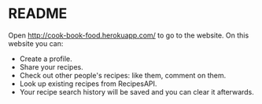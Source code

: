 # README
Open http://cook-book-food.herokuapp.com/ to go to the website.
On this website you can:
* Create a profile.
* Share your recipes.
* Check out other people's recipes: like them, comment on them.
* Look up existing recipes from RecipesAPI.
* Your recipe search history will be saved and you can clear it afterwards.
